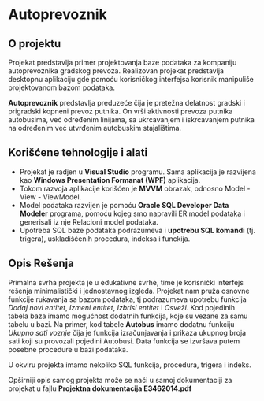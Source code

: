 # Autoprevoznik

## O projektu
Projekat predstavlja primer projektovanja baze podataka za kompaniju autoprevoznika gradskog prevoza. Realizovan projekat predstavlja desktopnu aplikaciju gde pomoću korisničkog interfejsa korisnik manipuliše projektovanom bazom podataka.

**Autoprevoznik** predstavlja preduzeće čija je pretežna delatnost gradski i prigradski kopneni prevoz putnika. On vrši aktivnosti prevoza putnika autobusima, već određenim linijama, sa ukrcavanjem i iskrcavanjem putnika na određenim već utvrđenim autobuskim stajalištima.


## Korišćene tehnologije i alati

* Projekat je radjen u **Visual Studio** programu. Sama aplikacija je razvijena kao **Windows Presentation Formanat (WPF)** aplikacija.
* Tokom razvoja aplikacije korišćen je **MVVM** obrazak, odnosno Model - View - ViewModel.
* Model podataka razvijen je pomoću **Oracle SQL Developer Data Modeler** programa, pomoću kojeg smo napravili ER model podataka i generisali iz nje Relacioni model podataka.
* Upotreba SQL baze podataka podrazumeva i **upotrebu SQL komandi** (tj. trigera), uskladišćenih procedura, indeksa i funckija.


## Opis Rešenja

Primalna svrha projekta je u edukativne svrhe, time je korisnički interfejs rešenja minimalistički i jednostavnog izgleda. 
Projekat nam pruža osnovne funkcije rukavanja sa bazom podataka, tj podrazumeva upotrebu funkcija *Dodaj novi entitet*, *Izmeni entitet*, *Izbrisi entitet* i *Osveži*. Kod pojedinih tabela baza imamo mogućnost dodatnih funkcija, koje su vezane za samu tabelu u bazi. Na primer, kod tabele **Autobus** imamo dodatnu funkciju *Ukupno sati voznje* čija je funkcija izračunjavanja i prikaza ukupnog broja sati koji su provozali pojedini Autobusi. Data funkcija se izvršava putem posebne procedure u bazi podataka.

U okviru projekta imamo nekoliko SQL funkcija, procedura, trigera i indeks.

Opširniji opis samog projekta može se naći u samoj dokumentaciji za projekat u fajlu **Projektna dokumentacija E3462014.pdf**
